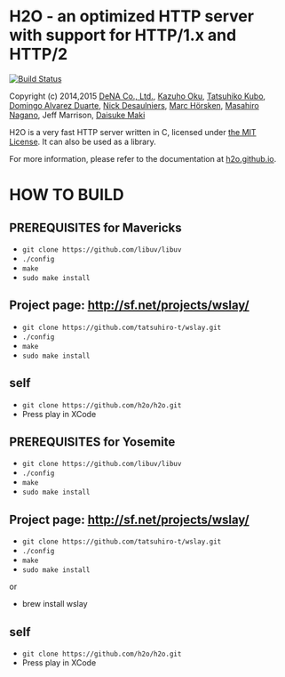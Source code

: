 H2O - an optimized HTTP server with support for HTTP/1.x and HTTP/2
===

[![Build Status](https://travis-ci.org/h2o/h2o.svg?branch=master)](https://travis-ci.org/h2o/h2o)

Copyright (c) 2014,2015 [DeNA Co., Ltd.](http://dena.com/), [Kazuho Oku](https://github.com/kazuho/), [Tatsuhiko Kubo](https://github.com/cubicdaiya/), [Domingo Alvarez Duarte](https://github.com/mingodad/), [Nick Desaulniers](https://github.com/nickdesaulniers/), [Marc Hörsken](https://github.com/mback2k), [Masahiro Nagano](https://github.com/kazeburo/), Jeff Marrison, [Daisuke Maki](https://github.com/lestrrat/)

H2O is a very fast HTTP server written in C, licensed under [the MIT License](http://opensource.org/licenses/MIT).  It can also be used as a library.

For more information, please refer to the documentation at [h2o.github.io](https://h2o.github.io).

# HOW TO BUILD

## PREREQUISITES for Mavericks

* `git clone https://github.com/libuv/libuv`
* `./config`
* `make`
* `sudo make install`

## Project page: http://sf.net/projects/wslay/
* `git clone https://github.com/tatsuhiro-t/wslay.git`
* `./config`
* `make`
* `sudo make install`

## self
* `git clone https://github.com/h2o/h2o.git`
* Press play in XCode



## PREREQUISITES for Yosemite

* `git clone https://github.com/libuv/libuv`
* `./config`
* `make`
* `sudo make install`

## Project page: http://sf.net/projects/wslay/
* `git clone https://github.com/tatsuhiro-t/wslay.git`
* `./config`
* `make`
* `sudo make install`

or

* brew install wslay

## self
* `git clone https://github.com/h2o/h2o.git`
* Press play in XCode
